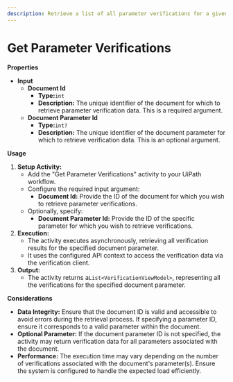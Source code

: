 ```yaml
---
description: Retrieve a list of all parameter verifications for a given document parameter.
---
```


# Get Parameter Verifications

**Properties**

* **Input**
  * **Document Id**
    * **Type:**`int`
    * **Description:** The unique identifier of the document for which to retrieve parameter verification data. This is a required argument.
  * **Document Parameter Id**
    * **Type:**`int?`
    * **Description:** The unique identifier of the document parameter for which to retrieve verification data. This is an optional argument.

**Usage**

1. **Setup Activity:**
   * Add the "Get Parameter Verifications" activity to your UiPath workflow.
   * Configure the required input argument:
     * **Document Id:** Provide the ID of the document for which you wish to retrieve parameter verifications.
   * Optionally, specify:
     * **Document Parameter Id:** Provide the ID of the specific parameter for which you wish to retrieve verifications.
2. **Execution:**
   * The activity executes asynchronously, retrieving all verification results for the specified document parameter.
   * It uses the configured API context to access the verification data via the verification client.
3. **Output:**
   * The activity returns a`List<VerificationViewModel>`, representing all the verifications for the specified document parameter.

**Considerations**

* **Data Integrity:** Ensure that the document ID is valid and accessible to avoid errors during the retrieval process. If specifying a parameter ID, ensure it corresponds to a valid parameter within the document.
* **Optional Parameter:** If the document parameter ID is not specified, the activity may return verification data for all parameters associated with the document.
* **Performance:** The execution time may vary depending on the number of verifications associated with the document's parameter(s). Ensure the system is configured to handle the expected load efficiently.
